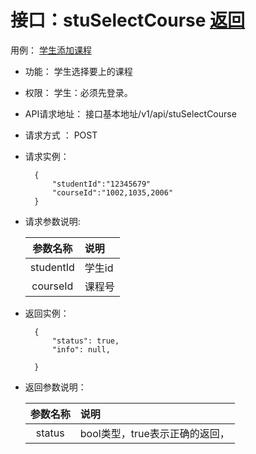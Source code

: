 ﻿<!-- markdownlint-disable MD033-->
<!-- 禁止MD033类型的警告 https://www.npmjs.com/package/markdownlint -->

# 接口：stuSelectCourse  [返回](../README.md)
用例： [学生添加课程](../用例/学生添加课程.md)

- 功能：
    学生选择要上的课程
    
- 权限：
    学生：必须先登录。
    
- API请求地址： 
    接口基本地址/v1/api/stuSelectCourse

- 请求方式 ：
    POST

- 请求实例：

        {
            "studentId":"12345679"
            "courseId":"1002,1035,2006"
        }
        
- 请求参数说明:        

  |参数名称|说明|
  |:---------:|:--------------------------------------------------------|      
  |studentId|学生id|
  |courseId|课程号|
  
- 返回实例：

        {         
            "status": true,
            "info": null,    

        }
 
- 返回参数说明： 
 
  |参数名称|说明|
  |:---------:|:--------------------------------------------------------|      
  |status|bool类型，true表示正确的返回，